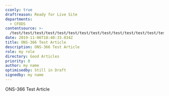 ```yaml
---
cconly: true
draftreason: Ready for Live Site
departments:
  - CFODS
contentsource: >-
  /test/test/test/test/test/test/test/test/test/test/test/test/test/test/test/test/test/test/test/test/test/test/test/test/test/test/test/test/test/test/test/test/test/test/test/test/test/test/test/test/test/test/test/test/test/test/test/test
date: 2019-11-06T18:40:33.034Z
title: ONS-366 Test Article
description: ONS-366 Test Article
role: my role
directory: Good Articles
priority: 0
author: my name
optimisedby: Still in Draft
signedby: my name
---
```

ONS-366 Test Article
